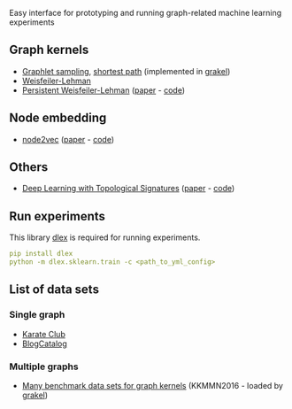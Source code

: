 Easy interface for prototyping and running graph-related machine learning experiments

## Graph kernels

- [Graphlet sampling](./model_configs/graph_classification/mutag_graphlet_sampling.yml), [shortest path](./model_configs/graph_classification/mutag_shortest_path.yml) (implemented in [grakel](https://github.com/ysig/GraKeL))
- [Weisfeiler-Lehman](./model_configs/graph_classification/mutag_wl.yml)
- [Persistent Weisfeiler-Lehman](./model_configs/graph_classification/persistent_wl_subtree) ([paper](http://proceedings.mlr.press/v97/rieck19a.html) - [code](https://github.com/BorgwardtLab/P-WL))


## Node embedding

- [node2vec](./model_configs/node_classification/node2vec) ([paper](https://cs.stanford.edu/~jure/pubs/node2vec-kdd16.pdf) - [code](https://github.com/aditya-grover/node2vec))

## Others

- [Deep Learning with Topological Signatures](./model_configs/graph_classification/reddit5k_pd_vertex_degree.yml) ([paper](http://papers.nips.cc/paper/6761-deep-learning-with-topological-signatures) - [code](https://github.com/c-hofer/nips2017))

## Run experiments

This library [dlex](https://github.com/trungd/dlex) is required for running experiments.

```yaml
pip install dlex
python -m dlex.sklearn.train -c <path_to_yml_config>
```

## List of data sets

### Single graph

- [Karate Club](./src/datasets/karate_club.py)
- [BlogCatalog](./src/datasets/blog_catalog.py)

### Multiple graphs

- [Many benchmark data sets for graph kernels](https://ls11-www.cs.tu-dortmund.de/staff/morris/graphkerneldatasets) (KKMMN2016 - loaded by [grakel](https://ysig.github.io/GraKeL/dev/generated/grakel.datasets.fetch_dataset.html#grakel.datasets.fetch_dataset))
